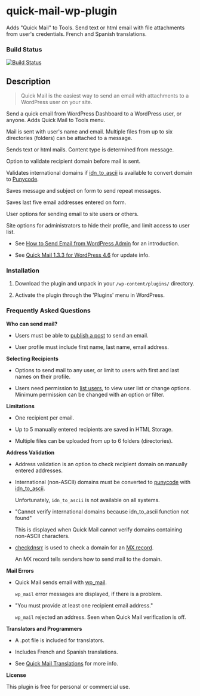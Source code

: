 quick-mail-wp-plugin
====================

Adds "Quick Mail" to Tools. Send text or html email with file attachments from user's credentials. French and Spanish translations.

### Build Status
[![Build Status](https://api.travis-ci.org/mitchelldmiller/quick-mail-wp-plugin.svg?branch=master)](https://travis-ci.org/mitchelldmiller/quick-mail-wp-plugin)

Description
-----------

>Quick Mail is the easiest way to send an email with attachments to a WordPress user on your site.

Send a quick email from WordPress Dashboard to a WordPress user, or anyone. Adds Quick Mail to Tools menu.

Mail is sent with user's name and email. Multiple files from up to six directories (folders) can be attached to a message.

Sends text or html mails. Content type is determined from message.

Option to validate recipient domain before mail is sent.

Validates international domains if [idn_to_ascii](http://php.net/manual/en/function.idn-to-ascii.php) is available to convert domain to [Punycode](https://tools.ietf.org/html/rfc3492).

Saves message and subject on form to send repeat messages.

Saves last five email addresses entered on form.

User options for sending email to site users or others.

Site options for administrators to hide their profile, and limit access to user list.

* See [How to Send Email from WordPress Admin](http://wheredidmybraingo.com/quick-mail-wordpress-plugin-update-send-email-to-site-users/) for an introduction.

* See [Quick Mail 1.3.3 for WordPress 4.6](http://wheredidmybraingo.com/quick-mail-1-3-3-for-wordpress-4-6/) for update info.

### Installation ###

1. Download the plugin and unpack in your `/wp-content/plugins/` directory.

1. Activate the plugin through the 'Plugins' menu in WordPress.

### Frequently Asked Questions ###

__Who can send mail?__

* Users must be able to [publish a post](http://codex.wordpress.org/Roles_and_Capabilities#publish_posts) to send an email.

* User profile must include first name, last name, email address.

__Selecting Recipients__

* Options to send mail to any user, or limit to users with first and last names on their profile.

* Users need permission to [list users](http://codex.wordpress.org/Roles_and_Capabilities#list_users), to view user list or change options. Minimum permission can be changed with an option or filter.

__Limitations__

* One recipient per email.

* Up to 5 manually entered recipients are saved in HTML Storage.

* Multiple files can be uploaded from up to 6 folders (directories).

__Address Validation__

* Address validation is an option to check recipient domain on manually entered addresses.

* International (non-ASCII) domains must be converted to [punycode](https://tools.ietf.org/html/rfc3492) with [idn_to_ascii](http://php.net/manual/en/function.idn-to-ascii.php).


  Unfortunately, `idn_to_ascii` is not available on all systems.

* "Cannot verify international domains because idn_to_ascii function not found"

  This is displayed when Quick Mail cannot verify domains containing non-ASCII characters.

* [checkdnsrr](http://php.net/manual/en/function.checkdnsrr.php) is used to check a domain for an [MX record](http://www.google.com/support/enterprise/static/postini/docs/admin/en/activate/mx_faq.html).


  An MX record tells senders how to send mail to the domain.

__Mail Errors__

* Quick Mail sends email with [wp_mail](https://developer.wordpress.org/reference/functions/wp_mail/).


  `wp_mail` error messages are displayed, if there is a problem.

* "You must provide at least one recipient email address."


   `wp_mail` rejected an address. Seen when Quick Mail verification is off.

__Translators and Programmers__

* A .pot file is included for translators.

* Includes French and Spanish translations.

* See [Quick Mail Translations](https://translate.wordpress.org/projects/wp-plugins/quick-mail) for more info.

__License__

This plugin is free for personal or commercial use. 

